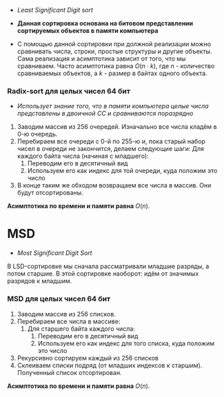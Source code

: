 - *Least Significant Digit sort*

- **Данная сортировка основана на битовом представлении сортируемых объектов в памяти компьютера**

- С помощью данной сортировки при должной реализации можно сравнивать числа, строки, простые структуры и другие объекты. Сама реализация и асимптотика зависит от того, что мы сравниваем. Часто асимптотика равна $O(n \cdot k)$, где $n$ - количество сравниваемых объектов, а $k$ - размер в байтах одного объекта.

### Radix-sort для целых чисел 64 бит

- *Использует знание того, что в памяти компьютера целые числа представлены в двоичной СС и сравниваются поразрядно*

1) Заводим массив из 256 очередей. Изначально все числа кладём в 0-ю очередь.
2) Перебираем все очереди с 0-й по 255-ю и, пока старый набор чисел в очереди не закончится, делаем следующие шаги: Для каждого байта числа (начиная с младшего):
	1) Переводим его в десятичный вид
	2) Используем его как индекс для той очереди, куда положим это число
3) В конце таким же обходом возвращаем все числа в массив. Они будут отсортированы.

**Асимптотика по времени и памяти равна** $O(n)$.

# MSD
- *Most Significant Digit Sort*

В LSD-сортировке мы сначала рассматривали младшие разряды, а потом старшие. В этой сортировке наоборот: идём от значимых разрядов к младшим.

### MSD для целых чисел 64 бит

1) Заводим массив из 256 списков.
2) Перебираем все числа в массиве:
	1) Для старшего байта каждого числа:
		1) Переводим его в десятичный вид
		2) Используем его как индекс для того списка, куда положим это число
3) Рекурсивно сортируем каждый из 256 списков
4) Склеиваем списки подряд (от младших индексов к старшим). Полученный список отсортирован.

**Асимптотика по времени и памяти равна** $O(n)$.

